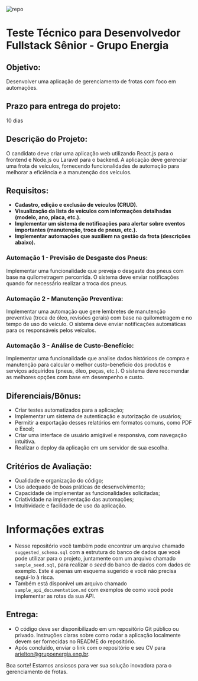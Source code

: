 ![repo](https://github.com/Grupo-Energia/sr-web-dev-technical-test/assets/162369419/10a6a72b-0bf4-42ce-bee0-31ebe7a368f5)


# Teste Técnico para Desenvolvedor Fullstack Sênior - Grupo Energia

## Objetivo:
Desenvolver uma aplicação de gerenciamento de frotas com foco em automações.

## Prazo para entrega do projeto:
10 dias

## Descrição do Projeto:
O candidato deve criar uma aplicação web utilizando React.js para o frontend e Node.js ou Laravel para o backend. A aplicação deve gerenciar uma frota de veículos, fornecendo funcionalidades de automação para melhorar a eficiência e a manutenção dos veículos.

## Requisitos:
- **Cadastro, edição e exclusão de veículos (CRUD).**
- **Visualização da lista de veículos com informações detalhadas (modelo, ano, placa, etc.).**
- **Implementar um sistema de notificações para alertar sobre eventos importantes (manutenção, troca de pneus, etc.).**
- **Implementar automações que auxiliem na gestão da frota (descrições abaixo).**

### Automação 1 - Previsão de Desgaste dos Pneus:
Implementar uma funcionalidade que preveja o desgaste dos pneus com base na quilometragem percorrida. O sistema deve enviar notificações quando for necessário realizar a troca dos pneus.

### Automação 2 - Manutenção Preventiva:
Implementar uma automação que gere lembretes de manutenção preventiva (troca de óleo, revisões gerais) com base na quilometragem e no tempo de uso do veículo. O sistema deve enviar notificações automáticas para os responsáveis pelos veículos.

### Automação 3 - Análise de Custo-Benefício:
Implementar uma funcionalidade que analise dados históricos de compra e manutenção para calcular o melhor custo-benefício dos produtos e serviços adquiridos (pneus, óleo, peças, etc.). O sistema deve recomendar as melhores opções com base em desempenho e custo.

## Diferenciais/Bônus:
- Criar testes automatizados para a aplicação;
- Implementar um sistema de autenticação e autorização de usuários;
- Permitir a exportação desses relatórios em formatos comuns, como PDF e Excel;
- Criar uma interface de usuário amigável e responsiva, com navegação intuitiva.
- Realizar o deploy da aplicação em um servidor de sua escolha.

## Critérios de Avaliação:
- Qualidade e organização do código;
- Uso adequado de boas práticas de desenvolvimento;
- Capacidade de implementar as funcionalidades solicitadas;
- Criatividade na implementação das automações;
- Intuitividade e facilidade de uso da aplicação.


# Informações extras
- Nesse repositório você também pode encontrar um arquivo chamado `suggested_schema.sql` com a estrutura do banco de dados que você pode utilizar para o projeto, juntamente com um arquivo chamado `sample_seed.sql`, para realizar o _seed_ do banco de dados com dados de exemplo. Este é apenas um esquema sugerido e você não precisa seguí-lo à risca.
- Também está disponível um arquivo chamado `sample_api_documentation.md` com exemplos de como você pode implementar as rotas da sua API.

## Entrega:
- O código deve ser disponibilizado em um repositório Git público ou privado. Instruções claras sobre como rodar a aplicação localmente devem ser fornecidas no README do repositório. 
- Após concluído, enviar o link com o repositório e seu CV para arielton@grupoenergia.eng.br.


Boa sorte! Estamos ansiosos para ver sua solução inovadora para o gerenciamento de frotas.


